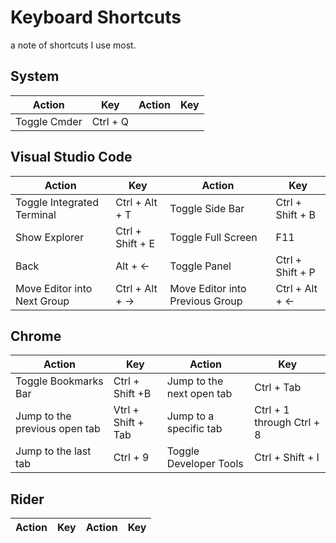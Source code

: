 # Keyboard Shortcuts
a note of shortcuts I use most.

## System
|Action                         |Key                       |Action                         |Key                       |
|-------------------------------|--------------------------|-------------------------------|--------------------------|
|Toggle Cmder                   |Ctrl + Q                  |


## Visual Studio Code
|Action                         |Key                       |Action                         |Key                       |
|-------------------------------|--------------------------|-------------------------------|--------------------------|
|Toggle Integrated Terminal     |Ctrl + Alt + T            |Toggle Side Bar                |Ctrl + Shift + B          |
|Show Explorer                  |Ctrl + Shift + E          |Toggle Full Screen             |F11                       |
|Back                           |Alt + ←                   |Toggle Panel                   |Ctrl + Shift + P          |
|Move Editor into Next Group    |Ctrl + Alt + →            |Move Editor into Previous Group|Ctrl + Alt + ←            |

## Chrome
|Action                         |Key                       |Action                         |Key                       |
|-------------------------------|--------------------------|-------------------------------|--------------------------|
|Toggle Bookmarks Bar           |Ctrl + Shift +B           |Jump to the next open tab      |Ctrl + Tab                |
|Jump to the previous open tab  |Vtrl + Shift + Tab        |Jump to a specific tab         |Ctrl + 1 through Ctrl + 8 |
|Jump to the last tab           |Ctrl + 9                  |Toggle Developer Tools         |Ctrl + Shift + I          |

## Rider
|Action                         |Key                       |Action                         |Key                       |
|-------------------------------|--------------------------|-------------------------------|--------------------------|
